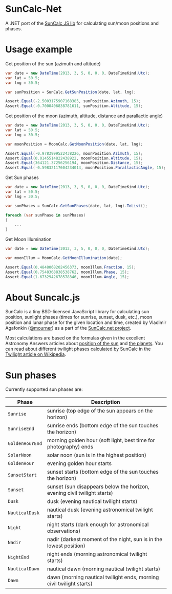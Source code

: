 SunCalc-Net
============

A .NET port of the [SunCalc JS lib](https://github.com/mourner/suncalc) for calculating sun/moon positions and phases.

Usage example
==========

Get position of the sun (azimuth and altitude)
```csharp
var date = new DateTime(2013, 3, 5, 0, 0, 0, DateTimeKind.Utc);
var lat = 50.5;
var lng = 30.5;

var sunPosition = SunCalc.GetSunPosition(date, lat, lng);

Assert.Equal(-2.5003175907168385, sunPosition.Azimuth, 15);
Assert.Equal(-0.7000406838781611, sunPosition.Altitude, 15);
```
Get position of the moon (azimuth, altitude, distance and parallactic angle)
```csharp
var date = new DateTime(2013, 3, 5, 0, 0, 0, DateTimeKind.Utc);
var lat = 50.5;
var lng = 30.5;

var moonPosition = MoonCalc.GetMoonPosition(date, lat, lng);

Assert.Equal(-0.9783999522438226, moonPosition.Azimuth, 15);
Assert.Equal(0.0145514822438922, moonPosition.Altitude, 15);
Assert.Equal(364121.37256256194, moonPosition.Distance, 15);
Assert.Equal(-0.59832117604234014, moonPosition.ParallacticAngle, 15);
```
Get Sun phases
```csharp
var date = new DateTime(2013, 3, 5, 0, 0, 0, DateTimeKind.Utc);
var lat = 50.5;
var lng = 30.5;

var sunPhases = SunCalc.GetSunPhases(date, lat, lng).ToList();

foreach (var sunPhase in sunPhases)
{
    ...
}
```
Get Moon Illumination
```csharp
var date = new DateTime(2013, 3, 5, 0, 0, 0, DateTimeKind.Utc);

var moonIllum = MoonCalc.GetMoonIllumination(date);

Assert.Equal(0.4848068202456373, moonIllum.Fraction, 15);
Assert.Equal(0.7548368838538762, moonIllum.Phase, 15);
Assert.Equal(1.6732942678578346, moonIllum.Angle, 15);
```

About Suncalc.js
==========

SunCalc is a tiny BSD-licensed JavaScript library for calculating sun position, sunlight phases (times for sunrise, sunset, dusk, etc.), moon position and lunar phase for the given location and time, created by Vladimir Agafonkin ([@mourner](https://github.com/mourner))
as a part of the [SunCalc.net project](http://suncalc.net).

Most calculations are based on the formulas given in the excellent Astronomy Answers articles
about [position of the sun](http://aa.quae.nl/en/reken/zonpositie.html)
and [the planets](http://aa.quae.nl/en/reken/hemelpositie.html).
You can read about different twilight phases calculated by SunCalc
in the [Twilight article on Wikipedia](http://en.wikipedia.org/wiki/Twilight).

Sun phases
==========

Currently supported sun phases are:

| Phase           | Description                                                              |
| --------------- | ------------------------------------------------------------------------ |
| `Sunrise`       | sunrise (top edge of the sun appears on the horizon)                     |
| `SunriseEnd`    | sunrise ends (bottom edge of the sun touches the horizon)                |
| `GoldenHourEnd` | morning golden hour (soft light, best time for photography) ends         |
| `SolarNoon`     | solar noon (sun is in the highest position)                              |
| `GoldenHour`    | evening golden hour starts                                               |
| `SunsetStart`   | sunset starts (bottom edge of the sun touches the horizon)               |
| `Sunset`        | sunset (sun disappears below the horizon, evening civil twilight starts) |
| `Dusk`          | dusk (evening nautical twilight starts)                                  |
| `NauticalDusk`  | nautical dusk (evening astronomical twilight starts)                     |
| `Night`         | night starts (dark enough for astronomical observations)                 |
| `Nadir`         | nadir (darkest moment of the night, sun is in the lowest position)       |
| `NightEnd`      | night ends (morning astronomical twilight starts)                        |
| `NauticalDawn`  | nautical dawn (morning nautical twilight starts)                         |
| `Dawn`          | dawn (morning nautical twilight ends, morning civil twilight starts)     |
